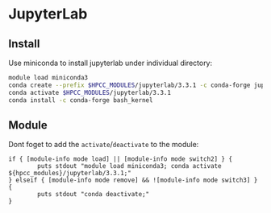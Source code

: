 # JupyterLab

## Install

Use miniconda to install jupyterlab under individual directory:

```bash
module load miniconda3
conda create --prefix $HPCC_MODULES/jupyterlab/3.3.1 -c conda-forge jupyterlab=3.3.1
conda activate $HPCC_MODULES/jupyterlab/3.3.1
conda install -c conda-forge bash_kernel
```

## Module

Dont foget to add the `activate`/`deactivate` to the module:

```
if { [module-info mode load] || [module-info mode switch2] } {
        puts stdout "module load miniconda3; conda activate ${hpcc_modules}/jupyterlab/3.3.1;"
} elseif { [module-info mode remove] && ![module-info mode switch3] } {
        puts stdout "conda deactivate;"
}
```
